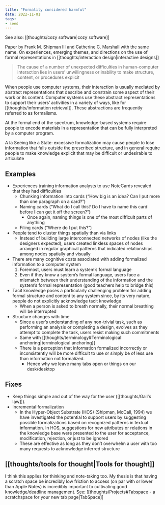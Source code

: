 ```yaml
---
title: "Formality considered harmful"
date: 2022-11-01
tags:
- seed
---
```


See also: [[thoughts/cozy software|cozy software]]


[Paper](https://www.csdl.tamu.edu/~shipman/papers/cscw.pdf) by Frank M. Shipman III and Catherine C. Marshall with the same name. On experiences, emerging themes, and directions on the use of formal representations in [[thoughts/interaction design|interactive designs]]

> The cause of a number of unexpected difficulties in human-computer interaction lies in users’ unwillingness or inability to make structure, content, or procedures explicit

When people use computer systems, their interaction is usually mediated by abstract representations that describe and constrain some aspect of their work or its content. Computer systems use these abstract representations to support their users’ activities in a variety of ways, like for [[thoughts/information retrieval]]. These abstractions are frequently referred to as formalisms.

At the formal end of the spectrum, knowledge-based systems require people to encode materials in a representation that can be fully interpreted by a computer program.

A la Seeing like a State: excessive formalization may cause people to lose information that falls outside the prescribed structure, and in general require people to make knowledge explicit that may be difficult or undesirable to articulate

## Examples
- Experiences training information analysts to use NoteCards revealed that they had difficulties
	- Chunking information into cards (“How big is an idea? Can I put more than one paragraph on a card?”)
	- Naming cards (“What do I call this? Do I have to name this card before I can get it off the screen?”)
		- Once again, naming things is one of the most difficult parts of anything
	- Filing cards (“Where do I put this?”)
- People tend to cluster things spatially than via links
	- Instead of building large interconnected networks of nodes (like the designers expected), users created linkless spaces of nodes arranged in regular graphical patterns that indicated relationships among nodes spatially and visually
- There are many cognitive costs associated with adding formalized information to a computer system
	1. Foremost, users must learn a system’s formal language
	2. Even if they know a system’s formal language, users face a mismatch between their understanding of the information and the system’s formal representation (good teachers help to bridge this)
- Tacit knowledge poses a particularly challenging problem for adding formal structure and content to any system since, by its very nature, people do not explicitly acknowledge tacit knowledge
	- When a person is asked to breath normally, their normal breathing will be interrupted
- Structure changes with time
	- Since a user’s understanding of any non-trivial task, such as performing an analysis or completing a design, evolves as they attempt to complete the task, users resist making such commitments
	- Same with [[thoughts/terminology#Terminological anchoring|terminological anchoring]]
	- There is a perception that information formalized incorrectly or inconsistently will be more difficult to use or simply be of less use than information not formalized.
		- Hence why we leave many tabs open or things on our desk/desktop

## Fixes
- Keep things simple and out of the way for the user ([[thoughts/Gall's law]]).
- Incremental formalization
	- In the Hyper-Object Substrate (HOS) (Shipman, McCall, 1994) we have investigated the potential to support users by suggesting possible formalizations based on recognized patterns in textual information. In HOS, suggestions for new attributes or relations in the knowledge base were presented to the user for acceptance, modification, rejection, or just to be ignored
	- These are effective as long as they don’t overwhelm a user with too many requests to acknowledge inferred structure

## [[thoughts/tools for thought|Tools for thought]]
I think this applies for thinking and note-taking too. My thesis is that having a scratch space be incredibly low friction to access (on par with or lower than Apple Notes) is incredibly important to cultivating good knowledge/deadline management. See: [[thoughts/Projects#Tabspace - a scratchspace for your new tab page|TabSpace]]